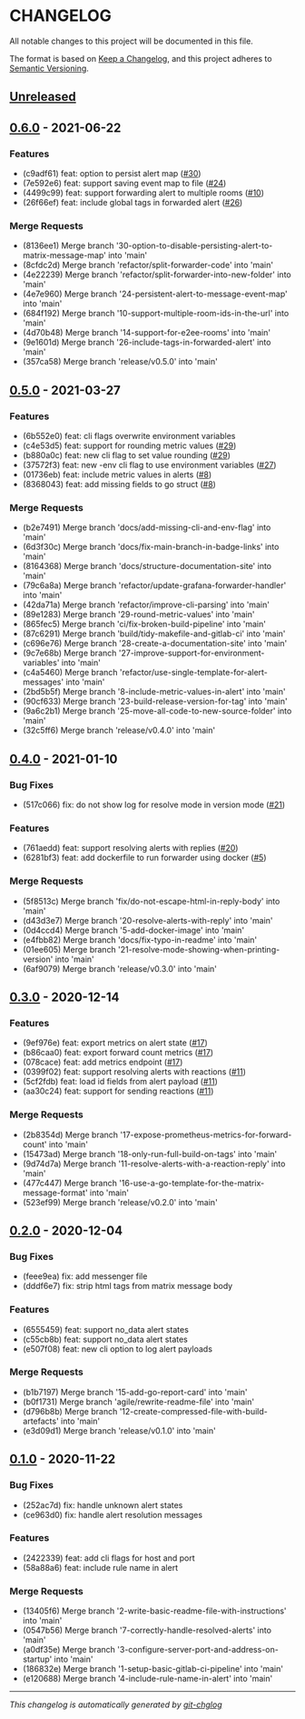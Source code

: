 # CHANGELOG

All notable changes to this project will be documented in this file.

The format is based on [Keep a Changelog], and this project adheres to [Semantic Versioning].

## [Unreleased]


## [0.6.0] - 2021-06-22
### Features
- (c9adf61) feat: option to persist alert map ([#30](https://gitlab.com/hectorjsmith/grafana-matrix-forwarder/issues/30))
- (7e592e6) feat: support saving event map to file ([#24](https://gitlab.com/hectorjsmith/grafana-matrix-forwarder/issues/24))
- (4499c99) feat: support forwarding alert to multiple rooms ([#10](https://gitlab.com/hectorjsmith/grafana-matrix-forwarder/issues/10))
- (26f66ef) feat: include global tags in forwarded alert ([#26](https://gitlab.com/hectorjsmith/grafana-matrix-forwarder/issues/26))

### Merge Requests
- (8136ee1) Merge branch '30-option-to-disable-persisting-alert-to-matrix-message-map' into 'main'
- (8cfdc2d) Merge branch 'refactor/split-forwarder-code' into 'main'
- (4e22239) Merge branch 'refactor/split-forwarder-into-new-folder' into 'main'
- (4e7e960) Merge branch '24-persistent-alert-to-message-event-map' into 'main'
- (684f192) Merge branch '10-support-multiple-room-ids-in-the-url' into 'main'
- (4d70b48) Merge branch '14-support-for-e2ee-rooms' into 'main'
- (9e1601d) Merge branch '26-include-tags-in-forwarded-alert' into 'main'
- (357ca58) Merge branch 'release/v0.5.0' into 'main'


## [0.5.0] - 2021-03-27
### Features
- (6b552e0) feat: cli flags overwrite environment variables
- (c4e53d5) feat: support for rounding metric values ([#29](https://gitlab.com/hectorjsmith/grafana-matrix-forwarder/issues/29))
- (b880a0c) feat: new cli flag to set value rounding ([#29](https://gitlab.com/hectorjsmith/grafana-matrix-forwarder/issues/29))
- (37572f3) feat: new -env cli flag to use environment variables ([#27](https://gitlab.com/hectorjsmith/grafana-matrix-forwarder/issues/27))
- (01736eb) feat: include metric values in alerts ([#8](https://gitlab.com/hectorjsmith/grafana-matrix-forwarder/issues/8))
- (8368043) feat: add missing fields to go struct ([#8](https://gitlab.com/hectorjsmith/grafana-matrix-forwarder/issues/8))

### Merge Requests
- (b2e7491) Merge branch 'docs/add-missing-cli-and-env-flag' into 'main'
- (6d3f30c) Merge branch 'docs/fix-main-branch-in-badge-links' into 'main'
- (8164368) Merge branch 'docs/structure-documentation-site' into 'main'
- (79c6a8a) Merge branch 'refactor/update-grafana-forwarder-handler' into 'main'
- (42da71a) Merge branch 'refactor/improve-cli-parsing' into 'main'
- (89e1283) Merge branch '29-round-metric-values' into 'main'
- (865fec5) Merge branch 'ci/fix-broken-build-pipeline' into 'main'
- (87c6291) Merge branch 'build/tidy-makefile-and-gitlab-ci' into 'main'
- (c696e76) Merge branch '28-create-a-documentation-site' into 'main'
- (9c7e68b) Merge branch '27-improve-support-for-environment-variables' into 'main'
- (c4a5460) Merge branch 'refactor/use-single-template-for-alert-messages' into 'main'
- (2bd5b5f) Merge branch '8-include-metric-values-in-alert' into 'main'
- (90cf633) Merge branch '23-build-release-version-for-tag' into 'main'
- (9a6c2b1) Merge branch '25-move-all-code-to-new-source-folder' into 'main'
- (32c5ff6) Merge branch 'release/v0.4.0' into 'main'


## [0.4.0] - 2021-01-10
### Bug Fixes
- (517c066) fix: do not show log for resolve mode in version mode ([#21](https://gitlab.com/hectorjsmith/grafana-matrix-forwarder/issues/21))

### Features
- (761aedd) feat: support resolving alerts with replies ([#20](https://gitlab.com/hectorjsmith/grafana-matrix-forwarder/issues/20))
- (6281bf3) feat: add dockerfile to run forwarder using docker ([#5](https://gitlab.com/hectorjsmith/grafana-matrix-forwarder/issues/5))

### Merge Requests
- (5f8513c) Merge branch 'fix/do-not-escape-html-in-reply-body' into 'main'
- (d43d3e7) Merge branch '20-resolve-alerts-with-reply' into 'main'
- (0d4ccd4) Merge branch '5-add-docker-image' into 'main'
- (e4fbb82) Merge branch 'docs/fix-typo-in-readme' into 'main'
- (01ee605) Merge branch '21-resolve-mode-showing-when-printing-version' into 'main'
- (6af9079) Merge branch 'release/v0.3.0' into 'main'


## [0.3.0] - 2020-12-14
### Features
- (9ef976e) feat: export metrics on alert state ([#17](https://gitlab.com/hectorjsmith/grafana-matrix-forwarder/issues/17))
- (b86caa0) feat: export forward count metrics ([#17](https://gitlab.com/hectorjsmith/grafana-matrix-forwarder/issues/17))
- (078cace) feat: add metrics endpoint ([#17](https://gitlab.com/hectorjsmith/grafana-matrix-forwarder/issues/17))
- (0399f02) feat: support resolving alerts with reactions ([#11](https://gitlab.com/hectorjsmith/grafana-matrix-forwarder/issues/11))
- (5cf2fdb) feat: load id fields from alert payload ([#11](https://gitlab.com/hectorjsmith/grafana-matrix-forwarder/issues/11))
- (aa30c24) feat: support for sending reactions ([#11](https://gitlab.com/hectorjsmith/grafana-matrix-forwarder/issues/11))

### Merge Requests
- (2b8354d) Merge branch '17-expose-prometheus-metrics-for-forward-count' into 'main'
- (15473ad) Merge branch '18-only-run-full-build-on-tags' into 'main'
- (9d74d7a) Merge branch '11-resolve-alerts-with-a-reaction-reply' into 'main'
- (477c447) Merge branch '16-use-a-go-template-for-the-matrix-message-format' into 'main'
- (523ef99) Merge branch 'release/v0.2.0' into 'main'


## [0.2.0] - 2020-12-04
### Bug Fixes
- (feee9ea) fix: add messenger file
- (dddf6e7) fix: strip html tags from matrix message body

### Features
- (6555459) feat: support no_data alert states
- (c55cb8b) feat: support no_data alert states
- (e507f08) feat: new cli option to log alert payloads

### Merge Requests
- (b1b7197) Merge branch '15-add-go-report-card' into 'main'
- (b0f1731) Merge branch 'agile/rewrite-readme-file' into 'main'
- (d796b8b) Merge branch '12-create-compressed-file-with-build-artefacts' into 'main'
- (e3d09d1) Merge branch 'release/v0.1.0' into 'main'


## [0.1.0] - 2020-11-22
### Bug Fixes
- (252ac7d) fix: handle unknown alert states
- (ce963d0) fix: handle alert resolution messages

### Features
- (2422339) feat: add cli flags for host and port
- (58a88a6) feat: include rule name in alert

### Merge Requests
- (13405f6) Merge branch '2-write-basic-readme-file-with-instructions' into 'main'
- (0547b56) Merge branch '7-correctly-handle-resolved-alerts' into 'main'
- (a0df35e) Merge branch '3-configure-server-port-and-address-on-startup' into 'main'
- (186832e) Merge branch '1-setup-basic-gitlab-ci-pipeline' into 'main'
- (e120688) Merge branch '4-include-rule-name-in-alert' into 'main'

---

*This changelog is automatically generated by [git-chglog]*

[Keep a Changelog]: https://keepachangelog.com/en/1.0.0/
[Semantic Versioning]: https://semver.org/spec/v2.0.0.html
[git-chglog]: https://github.com/git-chglog/git-chglog
[Unreleased]: https://gitlab.com/hectorjsmith/grafana-matrix-forwarder/compare/0.6.0...main
[0.6.0]: https://gitlab.com/hectorjsmith/grafana-matrix-forwarder/compare/0.5.0...0.6.0
[0.5.0]: https://gitlab.com/hectorjsmith/grafana-matrix-forwarder/compare/0.4.0...0.5.0
[0.4.0]: https://gitlab.com/hectorjsmith/grafana-matrix-forwarder/compare/0.3.0...0.4.0
[0.3.0]: https://gitlab.com/hectorjsmith/grafana-matrix-forwarder/compare/0.2.0...0.3.0
[0.2.0]: https://gitlab.com/hectorjsmith/grafana-matrix-forwarder/compare/0.1.0...0.2.0
[0.1.0]: https://gitlab.com/hectorjsmith/grafana-matrix-forwarder/compare/0.0.0...0.1.0
